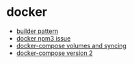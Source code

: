 # docker

- [builder pattern](_notes/2017-06/30-012.md)
- [docker npm3 issue](_notes/2017-06/30-013.md)
- [docker-compose volumes and syncing](_notes/2017-06/30-014.md)
- [docker-compose version 2](_notes/2017-06/30-015.md)
